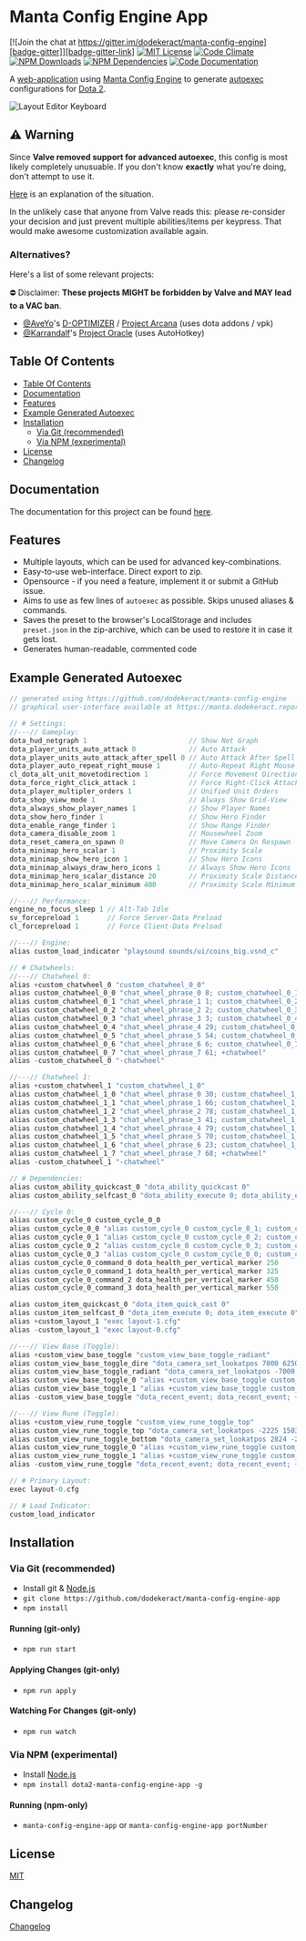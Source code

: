 # Manta Config Engine App

[![Join the chat at https://gitter.im/dodekeract/manta-config-engine][badge-gitter]][badge-gitter-link] [![MIT License][badge-license]][internal-license] [![Code Climate][badge-code-climate]][badge-code-climate-link] [![NPM Downloads][badge-npm-downloads]][badge-npm-downloads-link] [![NPM Dependencies][badge-npm-dependencies]][badge-npm-dependencies-link] [![Code Documentation][badge-inch-ci]][badge-inch-ci-link]

A [web-application][external-manta] using [Manta Config Engine][internal-manta] to generate [autoexec][external-autoexec] configurations for [Dota 2][external-dota-2].

![Layout Editor Keyboard][image-user-interface-layout-editor-keyboard]

## :warning: Warning

Since **Valve removed support for advanced autoexec**, this config is most likely completely unusuable. If you don't know **exactly** what you're doing, don't attempt to use it.

[Here](https://www.reddit.com/r/DotA2/comments/4kzld1/a_plea_to_valve_please_dont_kill_the_honest/) is an explanation of the situation.

In the unlikely case that anyone from Valve reads this: please re-consider your decision and just prevent multiple abilities/items per keypress. That would make awesome customization available again.

### Alternatives?

Here's a list of some relevant projects:

:no_entry: Disclaimer: **These projects MIGHT be forbidden by Valve and MAY lead to a VAC ban**.

- [@AveYo](https://github.com/AveYo)'s [D-OPTIMIZER](https://github.com/AveYo/D-OPTIMIZER) / [Project Arcana](http://steamcommunity.com/sharedfiles/filedetails/?id=408986743) (uses dota addons / vpk)
- [@Karrandalf](https://github.com/Karrandalf)'s [Project Oracle](https://github.com/Karrandalf/Dota2-TheCore-Config-Engine) (uses AutoHotkey)

## Table Of Contents

<!-- TOC depthFrom:2 depthTo:3 withLinks:1 updateOnSave:1 orderedList:0 -->

- [Table Of Contents](#table-of-contents)
- [Documentation](#documentation)
- [Features](#features)
- [Example Generated Autoexec](#example-generated-autoexec)
- [Installation](#installation)
	- [Via Git (recommended)](#via-git-recommended)
	- [Via NPM (experimental)](#via-npm-experimental)
- [License](#license)
- [Changelog](#changelog)

<!-- /TOC -->

## Documentation

The documentation for this project can be found [here][internal-documentation].

## Features

- Multiple layouts, which can be used for advanced key-combinations.
- Easy-to-use web-interface. Direct export to zip.
- Opensource - if you need a feature, implement it or submit a GitHub issue.
- Aims to use as few lines of `autoexec` as possible. Skips unused aliases & commands.
- Saves the preset to the browser's LocalStorage and includes `preset.json` in the zip-archive, which can be used to restore it in case it gets lost.
- Generates human-readable, commented code

## Example Generated Autoexec

````java
// generated using https://github.com/dodekeract/manta-config-engine
// graphical user-interface available at https://manta.dodekeract.report

// # Settings:
//---// Gameplay:
dota_hud_netgraph 1                         // Show Net Graph
dota_player_units_auto_attack 0             // Auto Attack
dota_player_units_auto_attack_after_spell 0 // Auto Attack After Spell
dota_player_auto_repeat_right_mouse 1       // Auto-Repeat Right Mouse
cl_dota_alt_unit_movetodirection 1          // Force Movement Direction
dota_force_right_click_attack 1             // Force Right-Click Attack
dota_player_multipler_orders 1              // Unified Unit Orders
dota_shop_view_mode 1                       // Always Show Grid-View
dota_always_show_player_names 1             // Show Player Names
dota_show_hero_finder 1                     // Show Hero Finder
dota_enable_range_finder 1                  // Show Range Finder
dota_camera_disable_zoom 1                  // Mousewheel Zoom
dota_reset_camera_on_spawn 0                // Move Camera On Respawn
dota_minimap_hero_scalar 1                  // Proximity Scale
dota_minimap_show_hero_icon 1               // Show Hero Icons
dota_minimap_always_draw_hero_icons 1       // Always Show Hero Icons
dota_minimap_hero_scalar_distance 20        // Proximity Scale Distance
dota_minimap_hero_scalar_minimum 400        // Proximity Scale Minimum

//---// Performance:
engine_no_focus_sleep 1 // Alt-Tab Idle
sv_forcepreload 1       // Force Server-Data Preload
cl_forcepreload 1       // Force Client-Data Preload

//---// Engine:
alias custom_load_indicator "playsound sounds/ui/coins_big.vsnd_c"

// # Chatwheels:
//---// Chatwheel 0:
alias +custom_chatwheel_0 "custom_chatwheel_0_0"                          // Prepare Chatwheel
alias custom_chatwheel_0_0 "chat_wheel_phrase_0 8; custom_chatwheel_0_1"  // ▶ Missing
alias custom_chatwheel_0_1 "chat_wheel_phrase_1 1; custom_chatwheel_0_2"  // ▶ Careful!
alias custom_chatwheel_0_2 "chat_wheel_phrase_2 2; custom_chatwheel_0_3"  // ▶ Get Back!
alias custom_chatwheel_0_3 "chat_wheel_phrase_3 3; custom_chatwheel_0_4"  // ▶ We need wards.
alias custom_chatwheel_0_4 "chat_wheel_phrase_4 29; custom_chatwheel_0_5" // ▶ Enemy returned
alias custom_chatwheel_0_5 "chat_wheel_phrase_5 54; custom_chatwheel_0_6" // ▶ Affirmative
alias custom_chatwheel_0_6 "chat_wheel_phrase_6 6; custom_chatwheel_0_7"  // ▶ Push now
alias custom_chatwheel_0_7 "chat_wheel_phrase_7 61; +chatwheel"           // ▶ Nice
alias -custom_chatwheel_0 "-chatwheel"                                    // Close Chatwheel

//---// Chatwheel 1:
alias +custom_chatwheel_1 "custom_chatwheel_1_0"                          // Prepare Chatwheel
alias custom_chatwheel_1_0 "chat_wheel_phrase_0 30; custom_chatwheel_1_1" // ▶ All enemy heroes missing!
alias custom_chatwheel_1_1 "chat_wheel_phrase_1 66; custom_chatwheel_1_2" // ▶ Game is hard
alias custom_chatwheel_1_2 "chat_wheel_phrase_2 78; custom_chatwheel_1_3" // ▶ I'm retreating
alias custom_chatwheel_1_3 "chat_wheel_phrase_3 41; custom_chatwheel_1_4" // ▶ We need detection
alias custom_chatwheel_1_4 "chat_wheel_phrase_4 79; custom_chatwheel_1_5" // ▶ Space created
alias custom_chatwheel_1_5 "chat_wheel_phrase_5 70; custom_chatwheel_1_6" // ▶ Relax, you're doing fine
alias custom_chatwheel_1_6 "chat_wheel_phrase_6 23; custom_chatwheel_1_7" // ▶ Bait
alias custom_chatwheel_1_7 "chat_wheel_phrase_7 68; +chatwheel"           // ▶ My bad
alias -custom_chatwheel_1 "-chatwheel"                                    // Close Chatwheel

// # Dependencies:
alias custom_ability_quickcast_0 "dota_ability_quickcast 0"                      // Quick-Cast Ability 1
alias custom_ability_selfcast_0 "dota_ability_execute 0; dota_ability_execute 0" // Self-Cast Ability 1

//---// Cycle 0:
alias custom_cycle_0 custom_cycle_0_0                                                    // Prepare Cycle
alias custom_cycle_0_0 "alias custom_cycle_0 custom_cycle_0_1; custom_cycle_0_command_0" // Cycle Through
alias custom_cycle_0_1 "alias custom_cycle_0 custom_cycle_0_2; custom_cycle_0_command_1" // Cycle Through
alias custom_cycle_0_2 "alias custom_cycle_0 custom_cycle_0_3; custom_cycle_0_command_2" // Cycle Through
alias custom_cycle_0_3 "alias custom_cycle_0 custom_cycle_0_0; custom_cycle_0_command_3" // Finish Cycle
alias custom_cycle_0_command_0 dota_health_per_vertical_marker 250                       // Command 1
alias custom_cycle_0_command_1 dota_health_per_vertical_marker 325                       // Command 2
alias custom_cycle_0_command_2 dota_health_per_vertical_marker 450                       // Command 3
alias custom_cycle_0_command_3 dota_health_per_vertical_marker 550                       // Command 4

alias custom_item_quickcast_0 "dota_item_quick_cast 0"                  // Quick-Cast Item 1
alias custom_item_selfcast_0 "dota_item_execute 0; dota_item_execute 0" // Self-Cast Item 1
alias +custom_layout_1 "exec layout-1.cfg"                              // Load Layout 2
alias -custom_layout_1 "exec layout-0.cfg"                              // Unload Layout 2

//---// View Base (Toggle):
alias +custom_view_base_toggle "custom_view_base_toggle_radiant"                                         // Set Default Base To Radiant
alias custom_view_base_toggle_dire "dota_camera_set_lookatpos 7000 6250; custom_view_base_toggle_0"      // Look At Dire Base
alias custom_view_base_toggle_radiant "dota_camera_set_lookatpos -7000 -6500; custom_view_base_toggle_1" // Look At Radiant Base
alias custom_view_base_toggle_0 "alias +custom_view_base_toggle custom_view_base_toggle_radiant"         // Set Radiant As Next Base
alias custom_view_base_toggle_1 "alias +custom_view_base_toggle custom_view_base_toggle_dire"            // Set Dire As Next Base
alias -custom_view_base_toggle "dota_recent_event; dota_recent_event; +dota_camera_follow"               // Jump Back

//---// View Rune (Toggle):
alias +custom_view_rune_toggle "custom_view_rune_toggle_top"                                           // Set Default Rune To Top
alias custom_view_rune_toggle_top "dota_camera_set_lookatpos -2225 1503; custom_view_rune_toggle_0"    // Look At Top Rune
alias custom_view_rune_toggle_bottom "dota_camera_set_lookatpos 2824 -2350; custom_view_rune_toggle_1" // Look At Bottom Rune
alias custom_view_rune_toggle_0 "alias +custom_view_rune_toggle custom_view_rune_toggle_bottom"        // Set Bottom As Next Rune
alias custom_view_rune_toggle_1 "alias +custom_view_rune_toggle custom_view_rune_toggle_top"           // Set Top As Next Rune
alias -custom_view_rune_toggle "dota_recent_event; dota_recent_event; +dota_camera_follow"             // Jump Back

// # Primary Layout:
exec layout-0.cfg

// # Load Indicator:
custom_load_indicator
````

## Installation

### Via Git (recommended)
- Install git & [Node.js][external-node]
- `git clone https://github.com/dodekeract/manta-config-engine-app`
- `npm install`

#### Running (git-only)

- `npm run start`

#### Applying Changes (git-only)

- `npm run apply`

#### Watching For Changes (git-only)

- `npm run watch`

### Via NPM (experimental)
- Install [Node.js][external-node]
- `npm install dota2-manta-config-engine-app -g`

#### Running (npm-only)
- `manta-config-engine-app` or `manta-config-engine-app portNumber`

## License
[MIT][internal-license]

## Changelog
[Changelog][internal-changelog]

[internal-changelog]:     https://github.com/dodekeract/manta-config-engine-app/tree/master/documentation/CHANGELOG.md
[internal-documentation]: https://github.com/dodekeract/manta-config-engine-app/tree/master/documentation/README.md
[internal-license]:       https://github.com/dodekeract/manta-config-engine-app/tree/master/documentation/LICENSE.md
[internal-manta]:         https://github.com/dodekeract/manta-config-engine

[image-user-interface-layout-editor-keyboard]: https://raw.githubusercontent.com/dodekeract/manta-config-engine-app/master/documentation/images/user-interface/layout-editor-keyboard.png

[badge-code-climate]:          https://codeclimate.com/github/dodekeract/manta-config-engine-app/badges/gpa.svg
[badge-code-climate-link]:     https://codeclimate.com/github/dodekeract/manta-config-engine-app
[badge-gitter]:                https://badges.gitter.im/Join%20Chat.svg
[badge-gitter-link]:           https://gitter.im/dodekeract/manta-config-engine
[badge-inch-ci]:               https://inch-ci.org/github/dodekeract/manta-config-engine-app.svg
[badge-inch-ci-link]:          https://inch-ci.org/github/dodekeract/manta-config-engine-app
[badge-license]:               https://img.shields.io/badge/license-MIT-blue.svg
[badge-npm-dependencies]:      https://david-dm.org/dodekeract/manta-config-engine-app.svg
[badge-npm-dependencies-link]: https://david-dm.org/dodekeract/manta-config-engine-app
[badge-npm-downloads]:         https://img.shields.io/npm/dt/dota2-manta-config-engine-app.svg
[badge-npm-downloads-link]:    https://npmjs.com/package/dota2-manta-config-engine-app

[external-node]:     https://nodejs.org
[external-dota-2]:   http://dota2.com
[external-manta]:    https://projects.dodekeract.com/manta/
[external-autoexec]: http://wiki.teamliquid.net/dota2/Console_Commands
